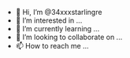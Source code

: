 - 👋 Hi, I’m @34xxxstarlingre
- 👀 I’m interested in ...
- 🌱 I’m currently learning ...
- 💞️ I’m looking to collaborate on ...
- 📫 How to reach me ...

<!---
34xxxstarlingre/34xxxstarlingre is a ✨ special ✨ repository because its `README.md` (this file) appears on your GitHub profile.
You can click the Preview link to take a look at your changes.
--->
